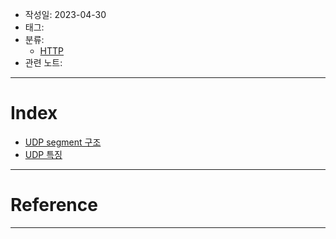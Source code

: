 - 작성일: 2023-04-30
- 태그: 
- 분류:
	- [HTTP](HTTP.md)
- 관련 노트:
---
# Index

- [UDP segment 구조](UDP%20segment%20구조.md)
- [UDP 특징](UDP%20특징.md)

---
# Reference


---